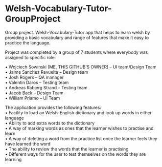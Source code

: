 # Welsh-Vocabulary-Tutor-GroupProject
Group project. Welsh-Vocabulary-Tutor app that helps to learn welsh by providing a basic vocabulary and range of features that make it easy to practice the language.

Project was completed by a group of 7 students where everybody was assigned to specific role:

•	Wojciech Sowinski (ME, THIS GITHUB'S OWNER) – UI team/Design Team  
•	Jaime Sanchez Revuelta – Design team  
•	Josh Rogers – QA manager  
•	Valentin Daros – Testing team   
•	Andreas Rabjerg Strand – Testing team  
•	Jacob Back – Design Team   
•	William Priamo – UI Team     


The application provides the following features:  
• Facility to load an Welsh-English dictionary and look up words in either language  
• Ability to add extra words to the dictionary  
• A way of marking words as ones that the learner wishes to practise and learn  
• A way of deleting a word from the practice list once the learner feels they have learned the word  
• The ability to review the words that the learner is practising  
• Different ways for the user to test themselves on the words they are learning  
